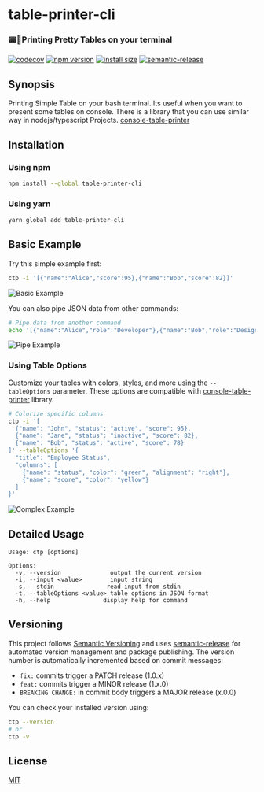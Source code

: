 # table-printer-cli

### 📟🍭Printing Pretty Tables on your terminal

[![codecov](https://codecov.io/gh/console-table-printer/table-printer-cli/graph/badge.svg?token=xSI9V5U9S9)](https://codecov.io/gh/console-table-printer/table-printer-cli)
[![npm version](https://badge.fury.io/js/table-printer-cli.svg)](https://badge.fury.io/js/table-printer-cli)
[![install size](https://packagephobia.now.sh/badge?p=table-printer-cli@latest)](https://packagephobia.now.sh/result?p=table-printer-cli)
[![semantic-release](https://img.shields.io/badge/%20%20%F0%9F%93%A6%F0%9F%9A%80-semantic--release-e10079.svg)](https://github.com/semantic-release/semantic-release)

## Synopsis

Printing Simple Table on your bash terminal. Its useful when you want to present some tables on console. There is a library that you can use similar way in nodejs/typescript Projects. [console-table-printer](https://www.npmjs.com/package/console-table-printer)

## Installation

### Using npm

```bash
npm install --global table-printer-cli
```

### Using yarn

```bash
yarn global add table-printer-cli
```

## Basic Example

Try this simple example first:

```bash
ctp -i '[{"name":"Alice","score":95},{"name":"Bob","score":82}]'
```

![Basic Example](https://cdn.jsdelivr.net/gh/console-table-printer/table-printer-cli@master/static-resources/1.quick-print.v4.png)

You can also pipe JSON data from other commands:

```bash
# Pipe data from another command
echo '[{"name":"Alice","role":"Developer"},{"name":"Bob","role":"Designer"}]' | ctp -s
```

![Pipe Example](https://cdn.jsdelivr.net/gh/console-table-printer/table-printer-cli@master/static-resources/2.pipe-data.v1.png)

### Using Table Options

Customize your tables with colors, styles, and more using the `--tableOptions` parameter. These options are compatible with [console-table-printer](https://www.npmjs.com/package/console-table-printer) library.

```bash
# Colorize specific columns
ctp -i '[
  {"name": "John", "status": "active", "score": 95},
  {"name": "Jane", "status": "inactive", "score": 82},
  {"name": "Bob", "status": "active", "score": 78}
]' --tableOptions '{
  "title": "Employee Status",
  "columns": [
    {"name": "status", "color": "green", "alignment": "right"},
    {"name": "score", "color": "yellow"}
  ]
}'
```
![Complex Example](https://cdn.jsdelivr.net/gh/console-table-printer/table-printer-cli@master/static-resources/3.complex-example1.v1.png)

## Detailed Usage

```text
Usage: ctp [options]

Options:
  -v, --version              output the current version
  -i, --input <value>        input string
  -s, --stdin               read input from stdin
  -t, --tableOptions <value> table options in JSON format
  -h, --help               display help for command
```

## Versioning

This project follows [Semantic Versioning](https://semver.org/) and uses [semantic-release](https://github.com/semantic-release/semantic-release) for automated version management and package publishing. The version number is automatically incremented based on commit messages:

- `fix:` commits trigger a PATCH release (1.0.x)
- `feat:` commits trigger a MINOR release (1.x.0)
- `BREAKING CHANGE:` in commit body triggers a MAJOR release (x.0.0)

You can check your installed version using:
```bash
ctp --version
# or
ctp -v
```

## License

[MIT](https://github.com/console-table-printer/table-printer-cli/blob/master/LICENSE)

